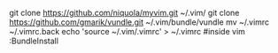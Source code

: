git clone https://github.com/niquola/myvim.git ~/.vim/
git clone https://github.com/gmarik/vundle.git ~/.vim/bundle/vundle
mv ~/.vimrc ~/.vimrc.back
echo 'source ~/.vim/.vimrc' > ~/.vimrc
#inside vim :BundleInstall 
